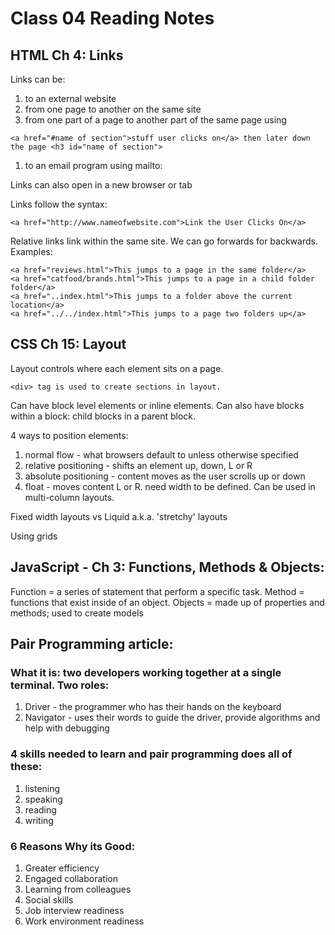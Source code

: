 # Class 04 Reading Notes

## HTML Ch 4: Links
Links can be:
1. to an external website
1. from one page to another on the same site
1. from one part of a page to another part of the same page using 
```
<a href="#name of section">stuff user clicks on</a> then later down the page <h3 id="name of section">
```

1. to an email program using mailto:

Links can also open in a new browser or tab

Links follow the syntax:
```
<a href="http://www.nameofwebsite.com">Link the User Clicks On</a>
```
Relative links link within the same site. We can go forwards for backwards. Examples:
```
<a href="reviews.html">This jumps to a page in the same folder</a>
<a href="catfood/brands.html">This jumps to a page in a child folder folder</a>
<a href="..index.html">This jumps to a folder above the current location</a>
<a href="../../index.html">This jumps to a page two folders up</a>
```

## CSS Ch 15: Layout
Layout controls where each element sits on a page. 
```
<div> tag is used to create sections in layout. 
```
Can have block level elements or inline elements. 
Can also have blocks within a block: child blocks in a parent block. 

4 ways to position elements:
1. normal flow - what browsers default to unless otherwise specified
1. relative positioning - shifts an element up, down, L or R
1. absolute positioning - content moves as the user scrolls up or down
1. float - moves content L or R. need width to be defined. Can be used in multi-column layouts. 

Fixed width layouts vs Liquid a.k.a. 'stretchy' layouts

Using grids

## JavaScript - Ch 3: Functions, Methods & Objects:
Function = a series of statement that perform a specific task. 
Method = functions that exist inside of an object.
Objects = made up of properties and methods; used to create models

## Pair Programming article:

### What it is: two developers working together at a single terminal. Two roles: 
1. Driver - the programmer who has their hands on the keyboard
2. Navigator - uses their words to guide the driver, provide algorithms and help with debugging

### 4 skills needed to learn and pair programming does all of these:
1. listening
1. speaking
1. reading 
1. writing

### 6 Reasons Why its Good:
1. Greater efficiency
1. Engaged collaboration
1. Learning from colleagues
1. Social skills
1. Job interview readiness
1. Work environment readiness